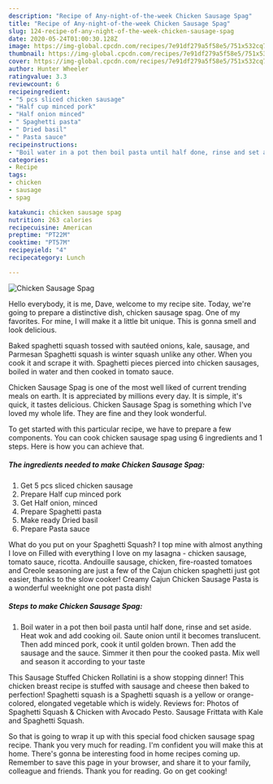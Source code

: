 ```yaml
---
description: "Recipe of Any-night-of-the-week Chicken Sausage Spag"
title: "Recipe of Any-night-of-the-week Chicken Sausage Spag"
slug: 124-recipe-of-any-night-of-the-week-chicken-sausage-spag
date: 2020-05-24T01:00:30.128Z
image: https://img-global.cpcdn.com/recipes/7e91df279a5f58e5/751x532cq70/chicken-sausage-spag-recipe-main-photo.jpg
thumbnail: https://img-global.cpcdn.com/recipes/7e91df279a5f58e5/751x532cq70/chicken-sausage-spag-recipe-main-photo.jpg
cover: https://img-global.cpcdn.com/recipes/7e91df279a5f58e5/751x532cq70/chicken-sausage-spag-recipe-main-photo.jpg
author: Hunter Wheeler
ratingvalue: 3.3
reviewcount: 6
recipeingredient:
- "5 pcs sliced chicken sausage"
- "Half cup minced pork"
- "Half onion minced"
- " Spaghetti pasta"
- " Dried basil"
- " Pasta sauce"
recipeinstructions:
- "Boil water in a pot then boil pasta until half done, rinse and set aside. Heat wok and add cooking oil. Saute onion until it becomes translucent. Then add minced pork, cook it until golden brown. Then add the sausage and the sauce. Simmer it then pour the cooked pasta. Mix well and season it according to your taste"
categories:
- Recipe
tags:
- chicken
- sausage
- spag

katakunci: chicken sausage spag 
nutrition: 263 calories
recipecuisine: American
preptime: "PT22M"
cooktime: "PT57M"
recipeyield: "4"
recipecategory: Lunch

---
```



![Chicken Sausage Spag](https://img-global.cpcdn.com/recipes/7e91df279a5f58e5/751x532cq70/chicken-sausage-spag-recipe-main-photo.jpg)

Hello everybody, it is me, Dave, welcome to my recipe site. Today, we're going to prepare a distinctive dish, chicken sausage spag. One of my favorites. For mine, I will make it a little bit unique. This is gonna smell and look delicious.

Baked spaghetti squash tossed with sautéed onions, kale, sausage, and Parmesan Spaghetti squash is winter squash unlike any other. When you cook it and scrape it with. Spaghetti pieces pierced into chicken sausages, boiled in water and then cooked in tomato sauce.

Chicken Sausage Spag is one of the most well liked of current trending meals on earth. It is appreciated by millions every day. It is simple, it's quick, it tastes delicious. Chicken Sausage Spag is something which I've loved my whole life. They are fine and they look wonderful.


To get started with this particular recipe, we have to prepare a few components. You can cook chicken sausage spag using 6 ingredients and 1 steps. Here is how you can achieve that.

<!--inarticleads1-->

##### The ingredients needed to make Chicken Sausage Spag:

1. Get 5 pcs sliced chicken sausage
1. Prepare Half cup minced pork
1. Get Half onion, minced
1. Prepare  Spaghetti pasta
1. Make ready  Dried basil
1. Prepare  Pasta sauce


What do you put on your Spaghetti Squash? I top mine with almost anything I love on Filled with everything I love on my lasagna - chicken sausage, tomato sauce, ricotta. Andouille sausage, chicken, fire-roasted tomatoes and Creole seasoning are just a few of the Cajun chicken spaghetti just got easier, thanks to the slow cooker! Creamy Cajun Chicken Sausage Pasta is a wonderful weeknight one pot pasta dish! 

<!--inarticleads2-->

##### Steps to make Chicken Sausage Spag:

1. Boil water in a pot then boil pasta until half done, rinse and set aside. Heat wok and add cooking oil. Saute onion until it becomes translucent. Then add minced pork, cook it until golden brown. Then add the sausage and the sauce. Simmer it then pour the cooked pasta. Mix well and season it according to your taste


This Sausage Stuffed Chicken Rollatini is a show stopping dinner! This chicken breast recipe is stuffed with sausage and cheese then baked to perfection! Spaghetti squash is a Spaghetti squash is a yellow or orange-colored, elongated vegetable which is widely. Reviews for: Photos of Spaghetti Squash &amp; Chicken with Avocado Pesto. Sausage Frittata with Kale and Spaghetti Squash. 

So that is going to wrap it up with this special food chicken sausage spag recipe. Thank you very much for reading. I'm confident you will make this at home. There's gonna be interesting food in home recipes coming up. Remember to save this page in your browser, and share it to your family, colleague and friends. Thank you for reading. Go on get cooking!
